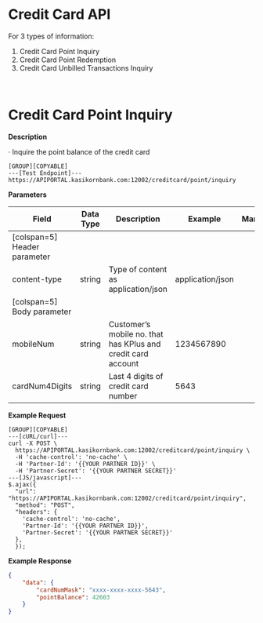 # **Credit Card API**

For 3 types of information:

1. Credit Card Point Inquiry
2. Credit Card Point Redemption
3. Credit Card Unbilled Transactions Inquiry

<br />

# Credit Card Point Inquiry

**Description**

· Inquire the point balance of the credit card

```
[GROUP][COPYABLE]
---[Test Endpoint]---
https://APIPORTAL.kasikornbank.com:12002/creditcard/point/inquiry
```

**Parameters**

| Field                        | Data Type | Description                                                  | Example          | Mandatory |
| ---------------------------- | --------- | ------------------------------------------------------------ | ---------------- | :-------: |
| [colspan=5] Header parameter |
| content-type                 | string    | Type of content as application/json                          | application/json |     Y     |
| [colspan=5] Body parameter   |
| mobileNum                    | string    | Customer’s mobile no. that has KPlus and credit card account | 1234567890       |     Y     |
| cardNum4Digits               | string    | Last 4 digits of credit card number                          | 5643             |     Y     |

**Example Request**

```
[GROUP][COPYABLE]
---[cURL/curl]---
curl -X POST \
  https://APIPORTAL.kasikornbank.com:12002/creditcard/point/inquiry \
  -H 'cache-control': 'no-cache' \
  -H 'Partner-Id': '{{YOUR PARTNER ID}}' \
  -H 'Partner-Secret': '{{YOUR PARTNER SECRET}}'
---[JS/javascript]---
$.ajax({
  "url": "https://APIPORTAL.kasikornbank.com:12002/creditcard/point/inquiry",
  "method": "POST",
  "headers": {
    'cache-control': 'no-cache',
    'Partner-Id': '{{YOUR PARTNER ID}}',
    'Partner-Secret': '{{YOUR PARTNER SECRET}}'
  },
  });
```

**Example Response**

```json
{
    "data": {
        "cardNumMask": "xxxx-xxxx-xxxx-5643",
        "pointBalance": 42603
    }
}
```
